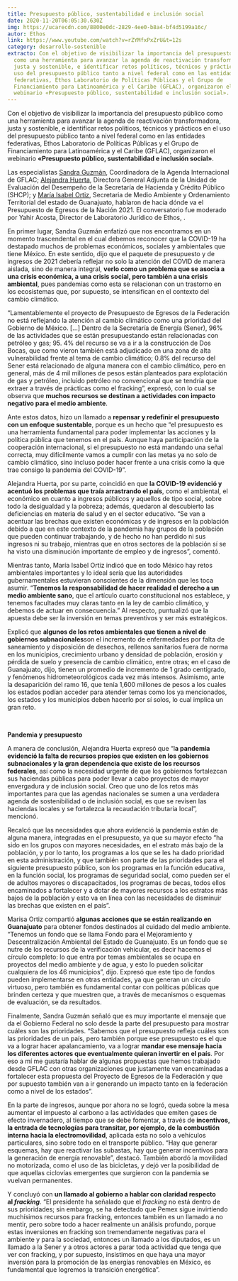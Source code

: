 ```yaml
---
title: Presupuesto público, sustentabilidad e inclusión social
date: 2020-11-20T06:05:30.630Z
img: https://ucarecdn.com/8800e0dc-2829-4ee0-b8a4-bf4d5199a16c/
autor: Ethos
link: https://www.youtube.com/watch?v=rZYMfxPxZrU&t=12s
category: desarrollo-sostenible
extracto: Con el objetivo de visibilizar la importancia del presupuesto público
  como una herramienta para avanzar la agenda de reactivación transformadora,
  justa y sostenible, e identificar retos políticos, técnicos y prácticos en el
  uso del presupuesto público tanto a nivel federal como en las entidades
  federativas, Ethos Laboratorio de Políticas Públicas y el Grupo de
  Financiamiento para Latinoamérica y el Caribe (GFLAC), organizaron el
  webinario «Presupuesto público, sustentabilidad e inclusión social».
---
```

Con el objetivo de visibilizar la importancia del presupuesto público como una herramienta para avanzar la agenda de reactivación transformadora, justa y sostenible, e identificar retos políticos, técnicos y prácticos en el uso del presupuesto público tanto a nivel federal como en las entidades federativas, Ethos Laboratorio de Políticas Públicas y el Grupo de Financiamiento para Latinoamérica y el Caribe (GFLAC), organizaron el webinario **«Presupuesto público, sustentabilidad e inclusión social»**. 

Las especialistas [Sandra Guzmán](https://twitter.com/san_lunag?lang=es), Coordinadora de la Agenda Internacional de GFLAC; [Alejandra Huerta](https://www.linkedin.com/in/diana-alejandra-huerta-garc%C3%ADa-405638122/?originalSubdomain=mx), Directora General Adjunta de la Unidad de Evaluación del Desempeño de la Secretaría de Hacienda y Crédito Público (SHCP); y [María Isabel Ortiz](https://www.linkedin.com/in/mar%C3%ADa-isabel-ortiz-mantilla-076a84bb/?originalSubdomain=mx), Secretaria de Medio Ambiente y Ordenamiento Territorial del estado de Guanajuato, hablaron de hacia dónde va el Presupuesto de Egresos de la Nación 2021. El conversatorio fue moderado por Yahir Acosta, Director de Laboratorio Jurídico de Ethos, .

En primer lugar, Sandra Guzmán enfatizó que nos encontramos en un momento trascendental en el cual debemos reconocer que la COVID-19 ha destapado muchos de problemas económicos, sociales y ambientales que tiene México. En este sentido, dijo que el paquete de presupuesto y de ingresos de 2021 debería reflejar no solo la atención del COVID de manera aislada, sino de manera integral, **verlo como un problema que se asocia a una crisis económica, a una crisis social, pero también a una crisis ambiental**, pues pandemias como esta se relacionan con un trastorno en los ecosistemas que, por supuesto, se intensifican en el contexto del cambio climático.

“Lamentablemente el proyecto de Presupuesto de Egresos de la Federación no está reflejando la atención al cambio climático como una prioridad del Gobierno de México. \[…] Dentro de la Secretaría de Energía (Sener), 96% de las actividades que se están presupuestando están relacionadas con petróleo y gas; 95. 4% del recurso se va a ir a la construcción de Dos Bocas, que como vieron también está adjudicado en una zona de alta vulnerabilidad frente al tema de cambio climático; 0.8% del recurso del Sener está relacionado de alguna manera con el cambio climático, pero en general, más de 4 mil millones de pesos están planteados para explotación de gas y petróleo, incluido petróleo no convencional que se tendría que extraer a través de prácticas como el fracking”, expresó, con lo cual se observa que **muchos recursos se destinan a actividades con impacto negativo para el medio ambiente**.

Ante estos datos, hizo un llamado a **repensar y redefinir el presupuesto con un enfoque sustentable**, porque es un hecho que “el presupuesto es una herramienta fundamental para poder implementar las acciones y la política pública que tenemos en el país. Aunque haya participación de la cooperación internacional, si el presupuesto no está mandando una señal correcta, muy difícilmente vamos a cumplir con las metas ya no solo de cambio climático, sino incluso poder hacer frente a una crisis como la que trae consigo la pandemia del COVID-19”.

Alejandra Huerta, por su parte, coincidió en que **la COVID-19 evidenció y acentuó los problemas que traía arrastrando el país**, como el ambiental, el económico en cuanto a ingresos públicos y aquellos de tipo social, sobre todo la desigualdad y la pobreza; además, quedaron al descubierto las deficiencias en materia de salud y en el sector educativo. “Se van a acentuar las brechas que existen económicas y de ingresos en la población debido a que en este contexto de la pandemia hay grupos de la población que pueden continuar trabajando, y de hecho no han perdido ni sus ingresos ni su trabajo, mientras que en otros sectores de la población sí se ha visto una disminución importante de empleo y de ingresos”, comentó. 

Mientras tanto, María Isabel Ortiz indicó que en todo México hay retos ambientales importantes y lo ideal sería que las autoridades gubernamentales estuvieran conscientes de la dimensión que les toca asumir. “**Tenemos la responsabilidad de hacer realidad el derecho a un medio ambiente sano**, que el artículo cuarto constitucional nos establece, y tenemos facultades muy claras tanto en la ley de cambio climático, y debemos de actuar en consecuencia.” Al respecto, puntualizó que la apuesta debe ser la inversión en temas preventivos y ser más estratégicos.

Explicó que **algunos de los retos ambientales que tienen a nivel de gobiernos subnacionales**son el incremento de enfermedades por falta de saneamiento y disposición de desechos, rellenos sanitarios fuera de norma en los municipios, crecimiento urbano y densidad de población, erosión y pérdida de suelo y presencia de cambio climático, entre otras; en el caso de Guanajuato, dijo, tienen un promedio de incremento de 1 grado centígrado, y fenómenos hidrometeorológicos cada vez más intensos. Asimismo, ante la desaparición del ramo 16, que tenía 1,600 millones de pesos a los cuales los estados podían acceder para atender temas como los ya mencionados, los estados y los municipios deben hacerlo por sí solos, lo cual implica un gran reto.

 

**Pandemia y presupuesto**



A manera de conclusión, Alejandra Huerta expresó que “l**a pandemia evidenció la falta de recursos propios que existen en los gobiernos subnacionales y la gran dependencia que existe de los recursos federales**, así como la necesidad urgente de que los gobiernos fortalezcan sus haciendas públicas para poder llevar a cabo proyectos de mayor envergadura y de inclusión social. Creo que uno de los retos más importantes para que las agendas nacionales se sumen a una verdadera agenda de sostenibilidad o de inclusión social, es que se revisen las haciendas locales y se fortalezca la recaudación tributaria local”, mencionó. 

Recalcó que las necesidades que ahora evidenció la pandemia están de alguna manera, integradas en el presupuesto, ya que su mayor efecto “ha sido en los grupos con mayores necesidades, en el estrato más bajo de la población, y por lo tanto, los programas a los que se les ha dado prioridad en esta administración, y que también son parte de las prioridades para el siguiente presupuesto público, son los programas en la función educativa, en la función social, los programas de seguridad social, como pueden ser el de adultos mayores o discapacitados, los programas de becas, todos ellos encaminados a fortalecer y a dotar de mayores recursos a los estratos más bajos de la población y esto va en línea con las necesidades de disminuir las brechas que existen en el país”. 

Marisa Ortiz compartió **algunas acciones que se están realizando en Guanajuato** para obtener fondos destinados al cuidado del medio ambiente. “Tenemos un fondo que se llama Fondo para el Mejoramiento y Descentralización Ambiental del Estado de Guanajuato. Es un fondo que se nutre de los recursos de la verificación vehicular, es decir hacemos el círculo completo: lo que entra por temas ambientales se ocupa en proyectos del medio ambiente y de agua, y esto lo pueden solicitar cualquiera de los 46 municipios”, dijo. Expresó que este tipo de fondos pueden implementarse en otras entidades, ya que generan un círculo virtuoso, pero también es fundamental contar con políticas públicas que brinden certeza y que muestren que, a través de mecanismos o esquemas de evaluación, se da resultados. 

Finalmente, Sandra Guzmán señaló que es muy importante el mensaje que da el Gobierno Federal no solo desde la parte del presupuesto para mostrar cuáles son las prioridades. “Sabemos que el presupuesto refleja cuáles son las prioridades de un país, pero también porque ese presupuesto es el que va a lograr hacer apalancamiento, va a lograr **mandar ese mensaje hacia los diferentes actores que eventualmente quieran invertir en el país**. Por eso a mí me gustaría hablar de algunas propuestas que hemos trabajado desde GFLAC con otras organizaciones que justamente van encaminadas a fortalecer esta propuesta del Proyecto de Egresos de la Federación y que por supuesto también van a ir generando un impacto tanto en la federación como a nivel de los estados”.

En la parte de ingresos, aunque por ahora no se logró, queda sobre la mesa aumentar el impuesto al carbono a las actividades que emiten gases de efecto invernadero, al tiempo que se debe fomentar, a través de **incentivos, la entrada de tecnologías para transitar, por ejemplo, de la combustión interna hacia la electromovilidad**, aplicada esta no solo a vehículos particulares, sino sobre todo en el transporte público. “Hay que generar esquemas, hay que reactivar las subastas, hay que generar incentivos para la generación de energía renovable”, destacó. También abordó la movilidad no motorizada, como el uso de las bicicletas, y dejó ver la posibilidad de que aquellas ciclovías emergentes que surgieron con la pandemia se vuelvan permanentes.

Y concluyó con **un llamado al gobierno a hablar con claridad respecto al *fracking***. “El presidente ha señalado que el *fracking* no está dentro de sus prioridades; sin embargo, se ha detectado que Pemex sigue invirtiendo muchísimos recursos para fracking, entonces también es un llamado a no mentir, pero sobre todo a hacer realmente un análisis profundo, porque estas inversiones en fracking son tremendamente negativas para el ambiente y para la sociedad, entonces un llamado a los diputados, es un llamado a la Sener y a otros actores a parar toda actividad que tenga que ver con fracking, y por supuesto, insistimos en que haya una mayor inversión para la promoción de las energías renovables en México, es fundamental que logremos la transición energética”.